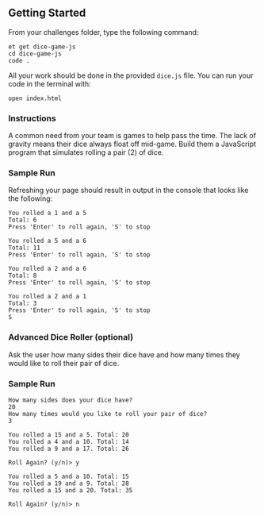 ## Getting Started

From your challenges folder, type the following command:

```no-highlight
et get dice-game-js
cd dice-game-js
code .
```

All your work should be done in the provided `dice.js` file. You can run your code in the terminal with:

```no-highlight
open index.html
```

### Instructions

A common need from your team is games to help pass the time. The lack of gravity means their dice always float off mid-game. Build them a JavaScript program that simulates rolling a pair (2) of dice.

### Sample Run

Refreshing your page should result in output in the console that looks like the following:

```no-highlight
You rolled a 1 and a 5
Total: 6
Press 'Enter' to roll again, 'S' to stop

You rolled a 5 and a 6
Total: 11
Press 'Enter' to roll again, 'S' to stop

You rolled a 2 and a 6
Total: 8
Press 'Enter' to roll again, 'S' to stop

You rolled a 2 and a 1
Total: 3
Press 'Enter' to roll again, 'S' to stop
S
```

### Advanced Dice Roller (optional)

Ask the user how many sides their dice have and how many times they would like to roll their pair of dice.

### Sample Run

```no-highlight
How many sides does your dice have?
20
How many times would you like to roll your pair of dice?
3

You rolled a 15 and a 5. Total: 20
You rolled a 4 and a 10. Total: 14
You rolled a 9 and a 17. Total: 26

Roll Again? (y/n)> y

You rolled a 5 and a 10. Total: 15
You rolled a 19 and a 9. Total: 28
You rolled a 15 and a 20. Total: 35

Roll Again? (y/n)> n
```
